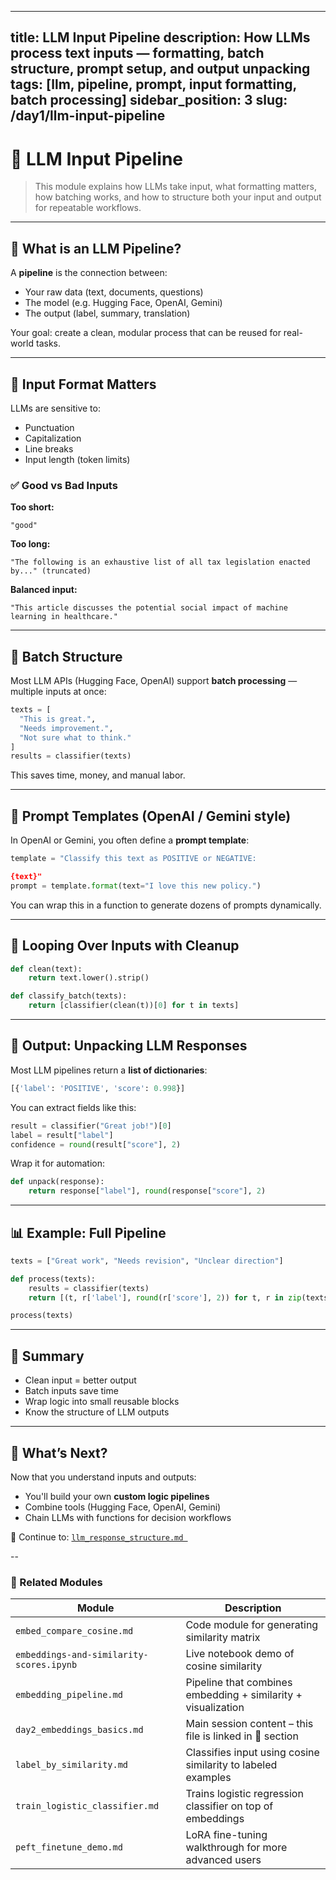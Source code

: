 
---
title: LLM Input Pipeline
description: How LLMs process text inputs — formatting, batch structure, prompt setup, and output unpacking
tags: [llm, pipeline, prompt, input formatting, batch processing]
sidebar_position: 3
slug: /day1/llm-input-pipeline
---

# 🧮 LLM Input Pipeline

> This module explains how LLMs take input, what formatting matters, how batching works, and how to structure both your input and output for repeatable workflows.

---

## 🎯 What is an LLM Pipeline?

A **pipeline** is the connection between:
- Your raw data (text, documents, questions)
- The model (e.g. Hugging Face, OpenAI, Gemini)
- The output (label, summary, translation)

Your goal: create a clean, modular process that can be reused for real-world tasks.

---

## 🔣 Input Format Matters

LLMs are sensitive to:
- Punctuation
- Capitalization
- Line breaks
- Input length (token limits)

### ✅ Good vs Bad Inputs

**Too short:**
```
"good"
```

**Too long:**
```
"The following is an exhaustive list of all tax legislation enacted by..." (truncated)
```

**Balanced input:**
```
"This article discusses the potential social impact of machine learning in healthcare."
```

---

## 🧺 Batch Structure

Most LLM APIs (Hugging Face, OpenAI) support **batch processing** — multiple inputs at once:

```python
texts = [
  "This is great.",
  "Needs improvement.",
  "Not sure what to think."
]
results = classifier(texts)
```

This saves time, money, and manual labor.

---

## 🧱 Prompt Templates (OpenAI / Gemini style)

In OpenAI or Gemini, you often define a **prompt template**:

```python
template = "Classify this text as POSITIVE or NEGATIVE:

{text}"
prompt = template.format(text="I love this new policy.")
```

You can wrap this in a function to generate dozens of prompts dynamically.

---

## 🔁 Looping Over Inputs with Cleanup

```python
def clean(text):
    return text.lower().strip()

def classify_batch(texts):
    return [classifier(clean(t))[0] for t in texts]
```

---

## 🧾 Output: Unpacking LLM Responses

Most LLM pipelines return a **list of dictionaries**:

```python
[{'label': 'POSITIVE', 'score': 0.998}]
```

You can extract fields like this:

```python
result = classifier("Great job!")[0]
label = result["label"]
confidence = round(result["score"], 2)
```

Wrap it for automation:

```python
def unpack(response):
    return response["label"], round(response["score"], 2)
```

---

## 📊 Example: Full Pipeline

```python
texts = ["Great work", "Needs revision", "Unclear direction"]

def process(texts):
    results = classifier(texts)
    return [(t, r['label'], round(r['score'], 2)) for t, r in zip(texts, results)]

process(texts)
```

---

## 🧠 Summary

- Clean input = better output
- Batch inputs save time
- Wrap logic into small reusable blocks
- Know the structure of LLM outputs

---

## 🔗 What’s Next?

Now that you understand inputs and outputs:
- You'll build your own **custom logic pipelines**
- Combine tools (Hugging Face, OpenAI, Gemini)
- Chain LLMs with functions for decision workflows

📘 Continue to: [`llm_response_structure.md `](llm_response_structure.md )

--

### 🔗 Related Modules

| Module                                   | Description                                                   |
| ---------------------------------------- | ------------------------------------------------------------- |
| `embed_compare_cosine.md`                | Code module for generating similarity matrix                  |
| `embeddings-and-similarity-scores.ipynb` | Live notebook demo of cosine similarity                       |
| `embedding_pipeline.md`                  | Pipeline that combines embedding + similarity + visualization |
| `day2_embeddings_basics.md`              | Main session content – this file is linked in 📐 section      |
| `label_by_similarity.md`                 | Classifies input using cosine similarity to labeled examples  |
| `train_logistic_classifier.md`           | Trains logistic regression classifier on top of embeddings    |
| `peft_finetune_demo.md`                  | LoRA fine-tuning walkthrough for more advanced users          |
